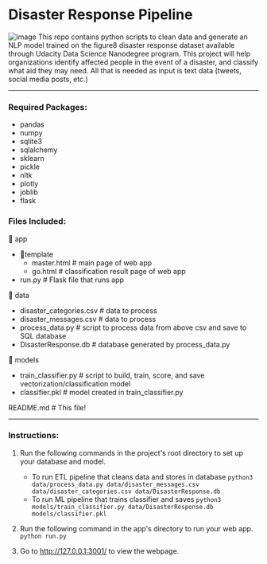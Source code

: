 # Disaster Response Pipeline
![image](https://user-images.githubusercontent.com/72606788/202878115-e81affd3-c8ac-45eb-8f85-d53cfac85e4f.png)
This repo contains python scripts to clean data and generate an NLP model trained on the figure8 disaster response dataset available through Udacity Data Science Nanodegree program.
This project will help organizations identify affected people in the event of a disaster, and classify what aid they may need. All that is needed as input is text data (tweets, social media posts, etc.)
_____
### Required Packages:
- pandas
- numpy
- sqlite3
- sqlalchemy
- sklearn
- pickle
- nltk
- plotly
- joblib
- flask

### Files Included:
📁 app
- 📁template
   - master.html # main page of web app
   - go.html # classification result page of web app
- run.py # Flask file that runs app

📁 data
- disaster_categories.csv # data to process
- disaster_messages.csv # data to process
- process_data.py # script to process data from above csv and save to SQL database
- DisasterResponse.db # database generated by process_data.py

📁 models
- train_classifier.py # script to build, train, score, and save vectorization/classification model
- classifier.pkl # model created in train_classifier.py

README.md # This file!
_____

### Instructions:
1. Run the following commands in the project's root directory to set up your database and model.

    - To run ETL pipeline that cleans data and stores in database
        `python3 data/process_data.py data/disaster_messages.csv data/disaster_categories.csv data/DisasterResponse.db`
    - To run ML pipeline that trains classifier and saves
        `python3 models/train_classifier.py data/DisasterResponse.db models/classifier.pkl`

2. Run the following command in the app's directory to run your web app.
    `python run.py`

3. Go to http://127.0.0.1:3001/ to view the webpage. 
